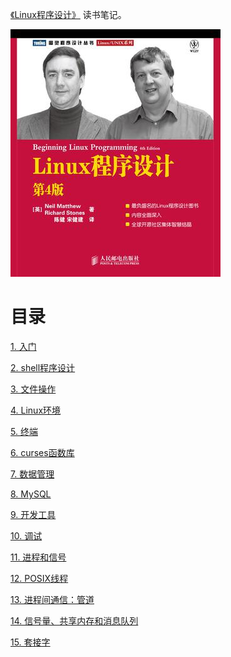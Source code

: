 [《Linux程序设计》](https://book.douban.com/subject/4831448/) 读书笔记。

![](img/cover.jpg)

# 目录

[1. 入门](入门.md)

[2. shell程序设计](shell程序设计.md)

[3. 文件操作](文件操作.md)

[4. Linux环境](Linux环境.md)

[5. 终端](终端.md)

[6. curses函数库](curses函数库.md)

[7. 数据管理](数据管理.md)

[8. MySQL](MySQL.md)

[9. 开发工具](开发工具.md)

[10. 调试](调试.md)

[11. 进程和信号](进程和信号.md)

[12. POSIX线程](POSIX线程.md)

[13. 进程间通信：管道](进程间通信：管道.md)

[14. 信号量、共享内存和消息队列](信号量、共享内存和消息队列.md)

[15. 套接字](套接字.md)
